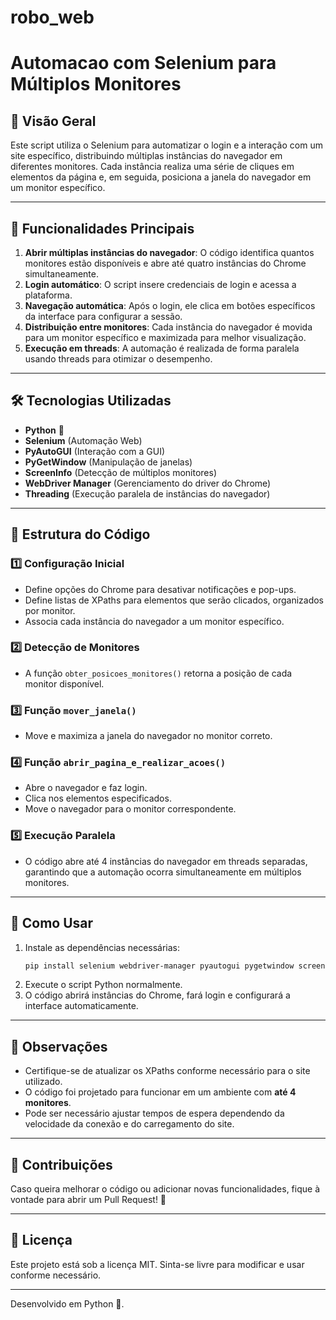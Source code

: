 # robo_web
# Automacao com Selenium para Múltiplos Monitores

## 📌 Visão Geral
Este script utiliza o Selenium para automatizar o login e a interação com um site específico, distribuindo múltiplas instâncias do navegador em diferentes monitores. Cada instância realiza uma série de cliques em elementos da página e, em seguida, posiciona a janela do navegador em um monitor específico.

---

## 🚀 Funcionalidades Principais
1. **Abrir múltiplas instâncias do navegador**: O código identifica quantos monitores estão disponíveis e abre até quatro instâncias do Chrome simultaneamente.
2. **Login automático**: O script insere credenciais de login e acessa a plataforma.
3. **Navegação automática**: Após o login, ele clica em botões específicos da interface para configurar a sessão.
4. **Distribuição entre monitores**: Cada instância do navegador é movida para um monitor específico e maximizada para melhor visualização.
5. **Execução em threads**: A automação é realizada de forma paralela usando threads para otimizar o desempenho.

---

## 🛠 Tecnologias Utilizadas
- **Python** 🐍
- **Selenium** (Automação Web)
- **PyAutoGUI** (Interação com a GUI)
- **PyGetWindow** (Manipulação de janelas)
- **ScreenInfo** (Detecção de múltiplos monitores)
- **WebDriver Manager** (Gerenciamento do driver do Chrome)
- **Threading** (Execução paralela de instâncias do navegador)

---

## 📂 Estrutura do Código
### 1️⃣ **Configuração Inicial**
- Define opções do Chrome para desativar notificações e pop-ups.
- Define listas de XPaths para elementos que serão clicados, organizados por monitor.
- Associa cada instância do navegador a um monitor específico.

### 2️⃣ **Detecção de Monitores**
- A função `obter_posicoes_monitores()` retorna a posição de cada monitor disponível.

### 3️⃣ **Função `mover_janela()`**
- Move e maximiza a janela do navegador no monitor correto.

### 4️⃣ **Função `abrir_pagina_e_realizar_acoes()`**
- Abre o navegador e faz login.
- Clica nos elementos especificados.
- Move o navegador para o monitor correspondente.

### 5️⃣ **Execução Paralela**
- O código abre até 4 instâncias do navegador em threads separadas, garantindo que a automação ocorra simultaneamente em múltiplos monitores.

---

## 🔧 Como Usar
1. Instale as dependências necessárias:
    ```sh
    pip install selenium webdriver-manager pyautogui pygetwindow screeninfo
    ```
2. Execute o script Python normalmente.
3. O código abrirá instâncias do Chrome, fará login e configurará a interface automaticamente.

---

## 📝 Observações
- Certifique-se de atualizar os XPaths conforme necessário para o site utilizado.
- O código foi projetado para funcionar em um ambiente com **até 4 monitores**.
- Pode ser necessário ajustar tempos de espera dependendo da velocidade da conexão e do carregamento do site.

---

## 📌 Contribuições
Caso queira melhorar o código ou adicionar novas funcionalidades, fique à vontade para abrir um Pull Request! 🚀

---

## 📜 Licença
Este projeto está sob a licença MIT. Sinta-se livre para modificar e usar conforme necessário.

---

Desenvolvido em Python 🐍.

